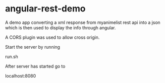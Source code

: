 # angular-rest-demo

A demo app converting a xml response from myanimelist rest api into a json which is then used to display the info through angular.

A CORS plugin was used to allow cross origin.

Start the server by running 

run.sh

After server has started go to

localhost:8080
